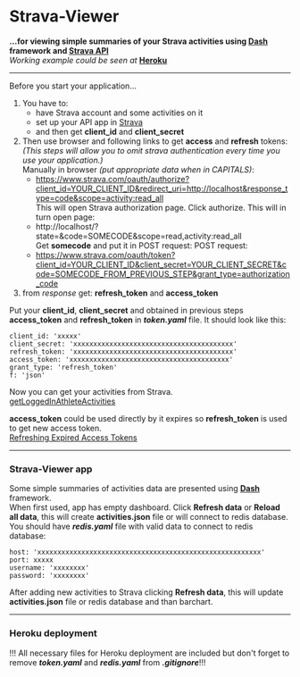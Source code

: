 # Strava-Viewer  
**...for viewing simple summaries of your Strava activities using  [Dash](https://dash.plotly.com) framework and [Strava API](https://developers.strava.com)**  
*Working example could be seen at* **[Heroku](https://strava-viewer.herokuapp.com/)**

---

Before you start your application...  
1. You have to:
    - have Strava account and some activities on it
    - set up your API app in [Strava](https://developers.strava.com/docs/getting-started/#account)
    - and then get **client_id** and **client_secret**
2. Then use browser and following links to get **access** and **refresh** tokens:  
   *(This steps will allow you to omit strava authentication every time you use your application.)*   
   Manually in browser *(put appropriate data when in CAPITALS)*:
   - https://www.strava.com/oauth/authorize?client_id=YOUR_CLIENT_ID&redirect_uri=http://localhost&response_type=code&scope=activity:read_all  
   This will open Strava authorization page. Click authorize. This will in turn open page:
   - http://localhost/?state=&code=SOMECODE&scope=read,activity:read_all  
   Get **somecode** and put it in POST request:
   POST request:
   - https://www.strava.com/oauth/token?client_id=YOUR_CLIENT_ID&client_secret=YOUR_CLIENT_SECRET&code=SOMECODE_FROM_PREVIOUS_STEP&grant_type=authorization_code
4. from *response* get: **refresh_token** and **access_token**

Put your **client_id**, **client_secret** and obtained in previous steps **access_token** and **refresh_token** in ***token.yaml*** file. It should look like this:
```{
client_id: 'xxxxx'
client_secret: 'xxxxxxxxxxxxxxxxxxxxxxxxxxxxxxxxxxxxxxxx'
refresh_token: 'xxxxxxxxxxxxxxxxxxxxxxxxxxxxxxxxxxxxxxxx'
access_token: 'xxxxxxxxxxxxxxxxxxxxxxxxxxxxxxxxxxxxxxxx'
grant_type: 'refresh_token'
f: 'json'
```
Now you can get your activities from Strava.  
[getLoggedInAthleteActivities](https://developers.strava.com/docs/reference/#api-Activities-getLoggedInAthleteActivities)

**access_token** could be used directly by it expires so **refresh_token** is used to get new access token.  
[Refreshing Expired Access Tokens](https://developers.strava.com/docs/authentication/#refreshingexpiredaccesstokens)

---

### Strava-Viewer app

Some simple summaries of activities data are presented using  **[Dash](https://dash.plotly.com)** framework.  
When first used, app has empty dashboard. Click **Refresh data** or **Reload all data**, this will create **activities.json** file or will connect to redis database.  
You should have ***redis.yaml*** file with valid data to connect to redis database:   
```
host: 'xxxxxxxxxxxxxxxxxxxxxxxxxxxxxxxxxxxxxxxxxxxxxxxxxxxxxxxx'
port: xxxxx
username: 'xxxxxxxx'
password: 'xxxxxxxx'
```
After adding new activities to Strava clicking **Refresh data**, this will update **activities.json** file or redis database and than barchart.

---

### Heroku deployment  
!!! All necessary files for Heroku deployment are included but don't forget to remove ***token.yaml*** and ***redis.yaml*** from ***.gitignore***!!!
